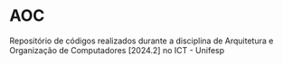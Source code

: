 # AOC
Repositório de códigos realizados durante a disciplina de Arquitetura e Organização de Computadores [2024.2] no ICT - Unifesp
